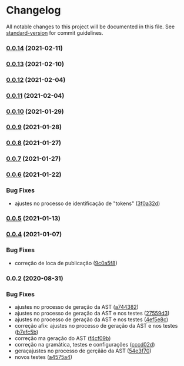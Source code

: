 # Changelog

All notable changes to this project will be documented in this file. See [standard-version](https://github.com/conventional-changelog/standard-version) for commit guidelines.

### [0.0.14](https://github.com/totvs/tds-parsers/compare/v0.0.13...v0.0.14) (2021-02-11)

### [0.0.13](https://github.com/totvs/tds-parsers/compare/v0.0.12...v0.0.13) (2021-02-10)

### [0.0.12](https://github.com/totvs/tds-parsers/compare/v0.0.11...v0.0.12) (2021-02-04)

### [0.0.11](https://github.com/totvs/tds-parsers/compare/v0.0.10...v0.0.11) (2021-02-04)

### [0.0.10](https://github.com/totvs/tds-parsers/compare/v0.0.9...v0.0.10) (2021-01-29)

### [0.0.9](https://github.com/totvs/tds-parsers/compare/v0.0.8...v0.0.9) (2021-01-28)

### [0.0.8](https://github.com/totvs/tds-parsers/compare/v0.0.7...v0.0.8) (2021-01-27)

### [0.0.7](https://github.com/totvs/tds-parsers/compare/v0.0.6...v0.0.7) (2021-01-27)

### [0.0.6](https://github.com/totvs/tds-parsers/compare/v0.0.5...v0.0.6) (2021-01-22)


### Bug Fixes

* ajustes no processo de identificação de "tokens" ([3f0a32d](https://github.com/totvs/tds-parsers/commit/3f0a32dee470e16f69663c37439f0a17012d1239))

### [0.0.5](https://github.com/totvs/tds-parsers/compare/v0.0.4...v0.0.5) (2021-01-13)

### [0.0.4](https://github.com/totvs/tds-parsers/compare/v0.0.2...v0.0.4) (2021-01-07)


### Bug Fixes

* correção de loca de publicação ([9c0a5f8](https://github.com/totvs/tds-parsers/commit/9c0a5f826437e6875cd2823898c46917bc66f079))

### 0.0.2 (2020-08-31)


### Bug Fixes

* ajustes no processo de geração da AST ([a744382](https://github.com/totvs/tds-parsers/commit/a7443820bd1296666e2f214c95492eb7c2437a52))
* ajustes no processo de geração da AST e nos testes ([27559d3](https://github.com/totvs/tds-parsers/commit/27559d39d2a542c89662d22d35d942d5a626374a))
* ajustes no processo de geração da AST e nos testes ([4ef5e8c](https://github.com/totvs/tds-parsers/commit/4ef5e8c148792716e0fa125bfb74a7766788af3f))
* correção afix: ajustes no processo de geração da AST e nos testes ([b7efc5b](https://github.com/totvs/tds-parsers/commit/b7efc5b8fc3894ab5307f7484eaa8d68a902792c))
* correção ma geração do AST ([f4cf09b](https://github.com/totvs/tds-parsers/commit/f4cf09bac44ef6d1b461b9029c21ff98a3c0fccb))
* correção na gramática, testes e configurações ([cccd02d](https://github.com/totvs/tds-parsers/commit/cccd02dba6817d666f98ac1e7d5ba05516aa6926))
* geraçajustes no processo de gerçãão da AST ([54e3f70](https://github.com/totvs/tds-parsers/commit/54e3f706d8b4b8df95f08e37d8ada8a5fb3a50a8))
* novos testes ([a4575a4](https://github.com/totvs/tds-parsers/commit/a4575a409fed2069f0e03e5451a9664efbe107f6))
